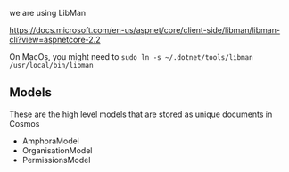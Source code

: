 

we are using LibMan

https://docs.microsoft.com/en-us/aspnet/core/client-side/libman/libman-cli?view=aspnetcore-2.2

On MacOs, you might need to `sudo ln -s ~/.dotnet/tools/libman /usr/local/bin/libman`

## Models

These are the high level models that are stored as unique documents in Cosmos

* AmphoraModel
* OrganisationModel
* PermissionsModel